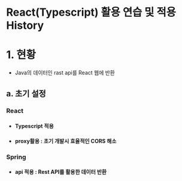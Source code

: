 # React(Typescript) 활용 연습 및 적용 History

# 1. 현황
- Java의 데이터인 rast api를 React 웹에 반환

## a. 초기 설정
### React
- #### Typescript 적용
- #### proxy활용 : 초기 개발시 효율적인 CORS 해소

### Spring
- #### api 적용 : Rest API를 활용한 데이터 반환
